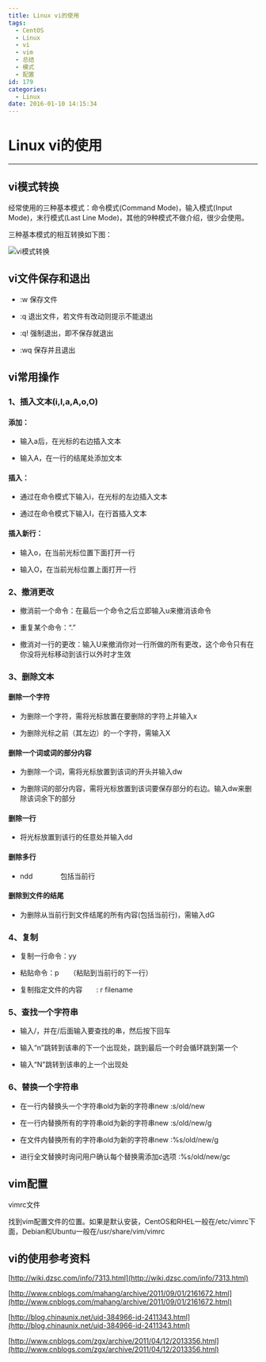 ```yaml
---
title: Linux vi的使用
tags:
  - CentOS
  - Linux
  - vi
  - vim
  - 总结
  - 模式
  - 配置
id: 179
categories:
  - Linux
date: 2016-01-10 14:15:34
---
```


# Linux vi的使用

* * *

## vi模式转换

经常使用的三种基本模式：命令模式(Command Mode)，输入模式(Input Mode)，末行模式(Last Line Mode)，其他的9种模式不做介绍，很少会使用。

三种基本模式的相互转换如下图：

![vi模式转换](https://flowsnow.oss-cn-shanghai.aliyuncs.com/history/Flowsnowvi%E6%A8%A1%E5%BC%8F%E8%BD%AC%E6%8D%A2.jpg)

<!--more-->

## vi文件保存和退出

- :w 保存文件


- :q 退出文件，若文件有改动则提示不能退出


- :q! 强制退出，即不保存就退出


- :wq 保存并且退出

## vi常用操作

### 1、插入文本(i,I,a,A,o,O)

#### 添加：

- 输入a后，在光标的右边插入文本


- 输入A，在一行的结尾处添加文本

#### 插入：

- 通过在命令模式下输入i，在光标的左边插入文本


- 通过在命令模式下输入I，在行首插入文本

#### 插入新行：

- 输入o，在当前光标位置下面打开一行


- 输入O，在当前光标位置上面打开一行

### 2、撤消更改

- 撤消前一个命令：在最后一个命令之后立即输入u来撤消该命令


- 重复某个命令：“.”


- 撤消对一行的更改：输入U来撤消你对一行所做的所有更改，这个命令只有在你没将光标移动到该行以外时才生效

### 3、删除文本

#### 删除一个字符

- 为删除一个字符，需将光标放置在要删除的字符上并输入x


- 为删除光标之前（其左边）的一个字符，需输入X

#### 删除一个词或词的部分内容

- 为删除一个词，需将光标放置到该词的开头并输入dw


- 为删除词的部分内容，需将光标放置到该词要保存部分的右边。输入dw来删除该词余下的部分

#### 删除一行

- 将光标放置到该行的任意处并输入dd

#### 删除多行

- ndd　　　　包括当前行

#### 删除到文件的结尾

- 为删除从当前行到文件结尾的所有内容(包括当前行)，需输入dG

### 4、复制

- 复制一行命令：yy


- 粘贴命令：p　　（粘贴到当前行的下一行）


- 复制指定文件的内容　　: r filename

### 5、查找一个字符串

- 输入/，并在/后面输入要查找的串，然后按下回车


- 输入“n”跳转到该串的下一个出现处，跳到最后一个时会循环跳到第一个


- 输入“N”跳转到该串的上一个出现处

### 6、替换一个字符串

- 在一行内替换头一个字符串old为新的字符串new    :s/old/new


- 在一行内替换所有的字符串old为新的字符串new    :s/old/new/g


- 在文件内替换所有的字符串old为新的字符串new    :%s/old/new/g


- 进行全文替换时询问用户确认每个替换需添加c选项     :%s/old/new/gc

## vim配置

vimrc文件

找到vim配置文件的位置。如果是默认安装，CentOS和RHEL一般在/etc/vimrc下面，Debian和Ubuntu一般在/usr/share/vim/vimrc

## vi的使用参考资料

[http://wiki.dzsc.com/info/7313.html](http://wiki.dzsc.com/info/7313.html)

[http://www.cnblogs.com/mahang/archive/2011/09/01/2161672.html](http://www.cnblogs.com/mahang/archive/2011/09/01/2161672.html)

[http://blog.chinaunix.net/uid-384966-id-2411343.html](http://blog.chinaunix.net/uid-384966-id-2411343.html)

[http://www.cnblogs.com/zgx/archive/2011/04/12/2013356.html](http://www.cnblogs.com/zgx/archive/2011/04/12/2013356.html)